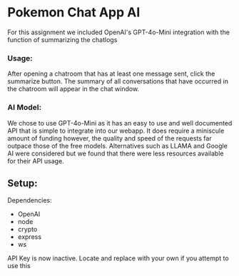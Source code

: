 
# Pokemon Chat App AI 

For this assignment we included OpenAI's GPT-4o-Mini integration with the function of summarizing the chatlogs

### Usage:
After opening a chatroom that has at least one message sent, click the summarize button. The summary of all conversations that have occurred in the chatroom will appear in the chat window.

### AI Model:
We chose to use GPT-4o-Mini as it has an easy to use and well documented API that is simple to integrate into our webapp. It does require a miniscule amount of funding however, the quality and speed of the requests far outpace those of the free models. Alternatives such as LLAMA and Google AI were considered but we found that there were less resources available for their API usage.

## Setup:
Dependencies:
* OpenAI
* node
* crypto
* express
* ws

API Key is now inactive. Locate and replace with your own if you attempt to use this
